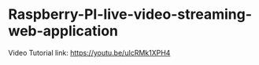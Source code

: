 # Raspberry-PI-live-video-streaming-web-application
Video Tutorial link: https://youtu.be/uIcRMk1XPH4
